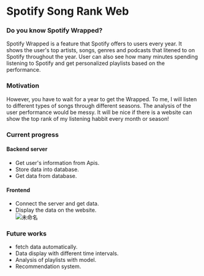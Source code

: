 # Spotify Song Rank Web

### Do you know Spotify Wrapped?
  Spotify Wrapped is a feature that Spotify offers to users every year. It shows the user's top artists, songs, genres and podcasts that litened to on Spotify throughout the year. User can also see how many minutes spending listening to Spotify and get personalized playlists based on the performance. 

### Motivation 
  However, you have to wait for a year to get the  Wrapped. To me, I will listen to different types of songs through different seasons. The analysis of the user performance would be messy. It will be nice if there is a website can show the top rank of my listening habbit every month or season!
  
  
### Current progress
#### Backend server  
  * Get user's information from Apis.  
  * Store data into database.  
  * Get data from database.  
#### Frontend
  * Connect the server and get data.
  * Display the data on the website.  
  ![未命名](https://user-images.githubusercontent.com/62389828/223510787-ddfd1a5c-cdfc-480c-be07-3498a46a0f0b.png)

### Future works  
  * fetch data automatically.
  * Data display with different time intervals.
  * Analysis of playlists with model.
  * Recommendation system.
  
